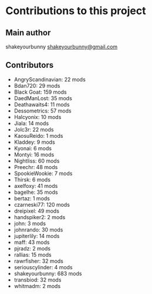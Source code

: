 Contributions to this project
=============================

Main author
----------
shakeyourbunny <shakeyourbunny@gmail.com>

Contributors
------------
- AngryScandinavian: 22 mods
- Bdan720: 29 mods
- Black Goat: 159 mods
- DaedManLost: 35 mods
- Deathawaits4: 11 mods
- Dessometrics: 57 mods
- Halcyonix: 10 mods
- Jiala: 14 mods
- Jolc3r: 22 mods
- KaosuReido: 1 mods
- Kladdey: 9 mods
- Kyonai: 6 mods
- Montyi: 16 mods
- Nightliss: 60 mods
- Preechr: 48 mods
- SpookieWookie: 7 mods
- Thirsk: 6 mods
- axelfoxy: 41 mods
- bagelhe: 35 mods
- bertaz: 1 mods
- czarneski77: 120 mods
- dreipixel: 49 mods
- handspiker2: 2 mods
- john: 3 mods
- johnrando: 30 mods
- jupiterlily: 14 mods
- maff: 43 mods
- pjradz: 2 mods
- rallias: 15 mods
- rawrfisher: 32 mods
- seriouscylinder: 4 mods
- shakeyourbunny: 683 mods
- transbiod: 32 mods
- whitmadm: 2 mods
